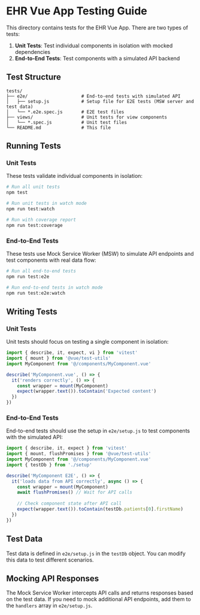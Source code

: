 # EHR Vue App Testing Guide

This directory contains tests for the EHR Vue App. There are two types of tests:

1. **Unit Tests**: Test individual components in isolation with mocked dependencies
2. **End-to-End Tests**: Test components with a simulated API backend

## Test Structure

```
tests/
├── e2e/                    # End-to-end tests with simulated API
│   ├── setup.js            # Setup file for E2E tests (MSW server and test data)
│   └── *.e2e.spec.js       # E2E test files
├── views/                  # Unit tests for view components
│   └── *.spec.js           # Unit test files
└── README.md               # This file
```

## Running Tests

### Unit Tests

These tests validate individual components in isolation:

```bash
# Run all unit tests
npm test

# Run unit tests in watch mode
npm run test:watch

# Run with coverage report
npm run test:coverage
```

### End-to-End Tests

These tests use Mock Service Worker (MSW) to simulate API endpoints and test components with real data flow:

```bash
# Run all end-to-end tests
npm run test:e2e

# Run end-to-end tests in watch mode
npm run test:e2e:watch
```

## Writing Tests

### Unit Tests

Unit tests should focus on testing a single component in isolation:

```javascript
import { describe, it, expect, vi } from 'vitest'
import { mount } from '@vue/test-utils'
import MyComponent from '@/components/MyComponent.vue'

describe('MyComponent.vue', () => {
  it('renders correctly', () => {
    const wrapper = mount(MyComponent)
    expect(wrapper.text()).toContain('Expected content')
  })
})
```

### End-to-End Tests

End-to-end tests should use the setup in `e2e/setup.js` to test components with the simulated API:

```javascript
import { describe, it, expect } from 'vitest'
import { mount, flushPromises } from '@vue/test-utils'
import MyComponent from '@/components/MyComponent.vue'
import { testDb } from './setup'

describe('MyComponent E2E', () => {
  it('loads data from API correctly', async () => {
    const wrapper = mount(MyComponent)
    await flushPromises() // Wait for API calls
    
    // Check component state after API call
    expect(wrapper.text()).toContain(testDb.patients[0].firstName)
  })
})
```

## Test Data

Test data is defined in `e2e/setup.js` in the `testDb` object. You can modify this data to test different scenarios.

## Mocking API Responses

The Mock Service Worker intercepts API calls and returns responses based on the test data. If you need to mock additional API endpoints, add them to the `handlers` array in `e2e/setup.js`. 